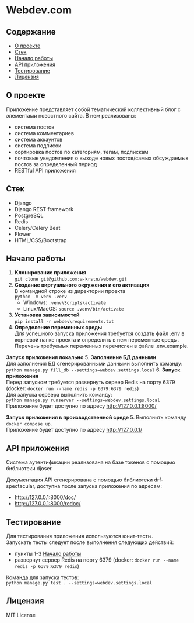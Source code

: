 # Webdev.com

## Содержание
- [О проекте](#о-проекте)
- [Стек](#стек)
- [Начало работы](#начало-работы)
- [API приложения](#api-приложения)
- [Тестирование](#тестирование)
- [Лицензия](#лицензия)

## О проекте
Приложение представляет собой тематический коллективный блог с элементами новостного сайта.
В нем реализованы:
- система постов
- система комментариев
- система аккаунтов
- система подписок
- сортировка постов по категориям, тегам, подпискам
- почтовые уведомления о выходе новых постов/самых обсуждаемых постов за определенный период
- RESTful API приложения

## Стек
- Django
- Django REST framework
- PostgreSQL
- Redis
- Celery/Celery Beat
- Flower
- HTML/CSS/Bootstrap

## Начало работы
1. **Клонирование приложения**<br>
   `git clone git@github.com:a-krstn/webdev.git`
2. **Создание виртуального окружения и его активация**<br>
   В командной строке из директории проекта<br>
   `python -m venv .venv`<br>
   - Windows: `.venv\Scripts\activate`<br>
   - Linux/MacOS: `source .venv/bin/activate`
3. **Установка зависимостей**<br>
   `pip install -r webdev\requirements.txt`
4. **Определение переменных среды**<br>
   Для успешного запуска приложения требуется создать файл .env
   в корневой папке проекта и определить в нем переменные среды. Перечень требуемых переменных
   перечислен в файле .env.example.<br>

**Запуск приложения локально**
5. **Заполнение БД данными**<br>
   Для заполнения БД сгенерированными данными выполнить команду:<br>
   `python manage.py fill_db --settings=webdev.settings.local`
6. **Запуск приложения**<br>
   Перед запуском требуется развернуть сервер Redis на порту 6379
   (docker: `docker run --name redis -p 6379:6379 redis`)<br>
   Для запуска сервера выполнить команду:<br>
   `python manage.py runserver --settings=webdev.settings.local`<br>
   Приложение будет доступно по адресу http://127.0.0.1:8000/

**Запуск приложения в производственной среде**
5. Выполнить команду `docker compose up`.<br>
   Приложение будет доступно по адресу http://127.0.0.1/

## API приложения
Система аутентификации реализована на базе токенов с помощью
библиотеки djoser.

Документация API сгенерирована с помощью библиотеки
drf-spectacular, доступна после запуска приложения по адресам:
- http://127.0.0.1:8000/doc/
- http://127.0.0.1:8000/redoc/

## Тестирование
Для тестирования приложения используются юнит-тесты.<br>
Запускать тесты следует после выполнения следующих действий:
- пункты 1-3 [Начало работы](#начало-работы)
- развернут сервер Redis на порту 6379 (docker: `docker run --name redis -p 6379:6379 redis`)<br>

Команда для запуска тестов:<br>
`python manage.py test . --settings=webdev.settings.local`

## Лицензия
MIT License
